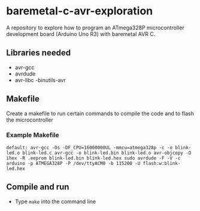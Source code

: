 # baremetal-c-avr-exploration

A repository to explore how to program an ATmega328P microcontroller development board (Arduino Uno R3) with baremetal AVR C.

## Libraries needed
- avr-gcc
- avrdude
- avr-libc
    -binutils-avr

## Makefile
Create a makefile to run certain commands to compile the code and to flash the microcontroller

### Example Makefile
`
default:
	avr-gcc -Os -DF_CPU=16000000UL -mmcu=atmega328p -c -o blink-led.o blink-led.c
	avr-gcc -o blink-led.bin blink-led.o
	avr-objcopy -O ihex -R .eeprom blink-led.bin blink-led.hex
	sudo avrdude -F -V -c arduino -p ATMEGA328P -P /dev/ttyACM0 -b 115200 -U flash:w:blink-led.hex
`

## Compile and run
- Type `make` into the command line
